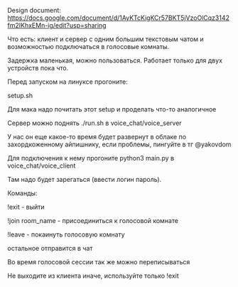 Design document: https://docs.google.com/document/d/1AyKTcKigKCr57BKT5jVzoOlCqz3142fm2IKhxEMn-ig/edit?usp=sharing


Что есть: клиент и сервер с одним большим текстовым чатом и возможностью подключаться в голосовые комнаты.

Задержка маленькая, можно пользоваться.
Работает только для двух устройств пока что.



Перед запуском на линуксе прогоните:

setup.sh


Для мака надо почитать этот setup и проделать что-то аналогичное


Сервер можно поднять ./run.sh в voice_chat/voice_server

У нас он еще какое-то время будет развернут в облаке по захордкоженному айпишнику, если проблемы, пингуйте в тг @yakovdom

Для подключения к нему прогоните python3 main.py в voice_chat/voice_client


Там надо будет зарегаться (ввести логин пароль).

Команды:

!exit - выйти

!join room_name - присоединиться к голосовой комнате

!leave - покаинуть голосовую комнату

остальное отправится в чат


Во время голосовой сессии так же можно переписываться


Не выходите из клиента иначе, используйте только !exit

